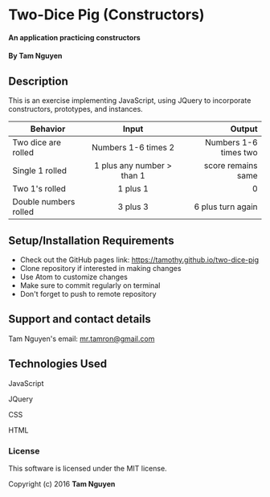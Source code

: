 # Two-Dice Pig (Constructors)

#### An application practicing constructors

#### By Tam Nguyen

## Description

This is an exercise implementing JavaScript, using JQuery to incorporate constructors, prototypes, and instances.

| Behavior   | Input           | Output  |
| ------------- |:-------------:| -----:|
|Two dice are rolled    | Numbers 1-6 times 2 | Numbers 1-6 times two |
| Single 1 rolled      | 1 plus any number > than 1    |   score remains same |
| Two 1's rolled | 1 plus 1     |    0 |
| Double numbers rolled| 3 plus 3   |    6 plus turn again |

## Setup/Installation Requirements

* Check out the GitHub pages link: https://tamothy.github.io/two-dice-pig
* Clone repository if interested in making changes
* Use Atom to customize changes
* Make sure to commit regularly on terminal
* Don't forget to push to remote repository

## Support and contact details

Tam Nguyen's email: mr.tamron@gmail.com

## Technologies Used

JavaScript

JQuery

CSS

HTML

### License

This software is licensed under the MIT license.

Copyright (c) 2016 **Tam Nguyen**
